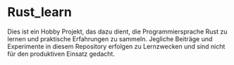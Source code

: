 # Rust_learn

Dies ist ein Hobby Projekt, das dazu dient, die Programmiersprache Rust zu lernen und praktische Erfahrungen zu sammeln. Jegliche Beiträge und Experimente in diesem Repository erfolgen zu Lernzwecken und sind nicht für den produktiven Einsatz gedacht.
